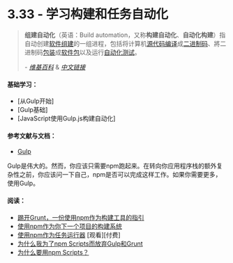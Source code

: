 <!-- 3.33 - Learn Build and Task Automation -->
# 3.33 - 学习构建和任务自动化
<!-- Build automation is the process of automating the creation of a software build and the associated processes including: compiling computer source code into binary code, packaging binary code, and running automated tests.

— Wikipedia -->

> **组建自动化**（英语：Build automation，又称**构建自动化**、**自动化构建**）指自动创建[软件组建](https://zh.wikipedia.org/wiki/%E8%BB%9F%E9%AB%94%E7%B5%84%E5%BB%BA)的一组进程，包括将计算机[源代码编译](https://zh.wikipedia.org/wiki/%E6%BA%90%E4%BB%A3%E7%A0%81)成[二进制码](https://zh.wikipedia.org/w/index.php?title=%E4%BA%8C%E8%BF%9B%E5%88%B6%E7%A0%81&action=edit&redlink=1)、將二进制码[包装](https://zh.wikipedia.org/wiki/%E8%BD%AF%E4%BB%B6%E5%8C%85%E7%AE%A1%E7%90%86%E7%B3%BB%E7%BB%9F)成[软件包](https://zh.wikipedia.org/wiki/%E8%BD%AF%E4%BB%B6%E5%8C%85)以及运行[自动化测试](https://zh.wikipedia.org/wiki/%E6%B8%AC%E8%A9%A6%E8%87%AA%E5%8B%95%E5%8C%96)。
>
> *- [维基百科](https://en.wikipedia.org/wiki/Build_automation)* & *[中文链接](https://zh.wikipedia.org/wiki/%E7%B5%84%E5%BB%BA%E8%87%AA%E5%8B%95%E5%8C%96)*

<!-- General Learning: -->
#### 基础学习：
<!-- Getting Started with Gulp [read][$]
Gulp Basics [watch][$]
JavaScript Build Automation With Gulp.js [watch][$] -->
- [从Gulp开始]
- [Gulp基础]
- [JavaScript使用Gulp.js构建自动化]
<!-- References/Docs: -->
#### 参考文献与文档：
- [Gulp](https://github.com/gulpjs/gulp/blob/master/docs/getting-started.md)
<!-- Gulp is great. However, you might only need npm run. Before turning to additional complexity in your application stack ask yourself if npm run can do the job. If you need more, use Gulp. -->
Gulp是伟大的。然而，你应该只需要npm跑起来。在转向你应用程序栈的额外复杂性之前，你应该问一下自己，npm是否可以完成这样工作。如果你需要更多，使用Gulp。
<!-- Read: -->
#### 阅读：

<!-- Give Grunt the Boot! A Guide to Using npm as a Build Tool
Using npm as a Build System for Your next Project
Using npm as a Task Runner [watch][$]
Why I Left Gulp and Grunt for npm Scripts
Why npm Scripts? -->
- [踢开Grunt，一份使用npm作为构建工具的指引](http://www.sitepoint.com/guide-to-npm-as-a-build-tool/)
- [使用npm作为你下一个项目的构建系统](https://drublic.de/blog/npm-builds)
- [使用npm作为任务运行器](http://teamtreehouse.com/library/using-npm-as-a-task-runner) [观看][付费]
- [为什么我为了npm Scripts而放弃Gulp和Grunt](https://medium.freecodecamp.com/why-i-left-gulp-and-grunt-for-npm-scripts-3d6853dd22b8#.z8plsoxxs)
- [为什么要用npm Scripts？](https://css-tricks.com/why-npm-scripts/)